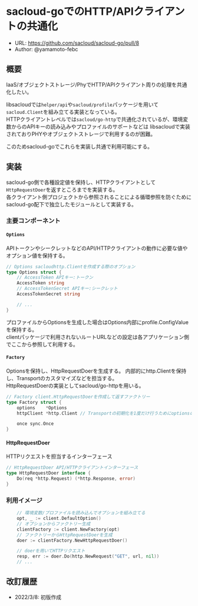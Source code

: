 # sacloud-goでのHTTP/APIクライアントの共通化

- URL: https://github.com/sacloud/sacloud-go/pull/8
- Author: @yamamoto-febc

## 概要

IaaS/オブジェクトストレージ/PhyでHTTP/APIクライアント周りの処理を共通化したい。

libsacloudでは`helper/api`や`sacloud/profile`パッケージを用いて`sacloud.Client`を組み立てる実装となっている。  
HTTPクライアントレベルでは`sacloud/go-http`で共通化されているが、環境変数からのAPIキーの読み込みやプロファイルのサポートなどは
libsacloudで実装されておりPHYやオブジェクトストレージで利用するのが困難。  

このためsacloud-goでこれらを実装し共通で利用可能にする。

## 実装

sacloud-go側で各種設定値を保持し、HTTPクライアントとして`HttpRequestDoer`を返すところまでを実装する。  
各クライアント側プロジェクトから参照されることによる循環参照を防ぐためにsacloud-go配下で独立したモジュールとして実装する。

### 主要コンポーネント

#### `Options`

APIトークンやシークレットなどのAPI/HTTPクライアントの動作に必要な値やオプション値を保持する。

```go
// Options sacloudhttp.Clientを作成する際のオプション
type Options struct {
    // AccessToken APIキー:トークン
    AccessToken string
    // AccessTokenSecret APIキー:シークレット
    AccessTokenSecret string

    // ...
}
```

プロファイルからOptionsを生成した場合はOptions内部にprofile.ConfigValueを保持する。  
clientパッケージで利用されないルートURLなどの設定は各アプリケーション側でここから参照して利用する。  

#### `Factory`

Optionsを保持し、HttpRequestDoerを生成する。
内部的にhttp.Clientを保持し、Transportのカスタマイズなどを担当する。  
HttpRequestDoerの実装としてsacloud/go-httpを用いる。

```go
// Factory client.HttpRequestDoerを作成して返すファクトリー
type Factory struct {
	options    *Options
	httpClient *http.Client // Transportの初期化を1度だけ行うためにoptionsのHttpClientの参照をここにコピーして保持しておく

	once sync.Once
}
```

#### HttpRequestDoer

HTTPリクエストを担当するインターフェース

```go
// HttpRequestDoer API/HTTPクライアントインターフェース
type HttpRequestDoer interface {
	Do(req *http.Request) (*http.Response, error)
}
```

### 利用イメージ

```go
	// 環境変数/プロファイルを読み込んでオプションを組み立てる
	opt, _ := client.DefaultOption()
	// オプションからファクトリー生成
	clientFactory := client.NewFactory(opt)
	// ファクトリーからHttpRequestDoerを生成
	doer := clientFactory.NewHttpRequestDoer()

	// doerを用いてHTTPリクエスト
    resp, err := doer.Do(http.NewRequest("GET", url, nil))
	// ...
```

## 改訂履歴

- 2022/3/8: 初版作成